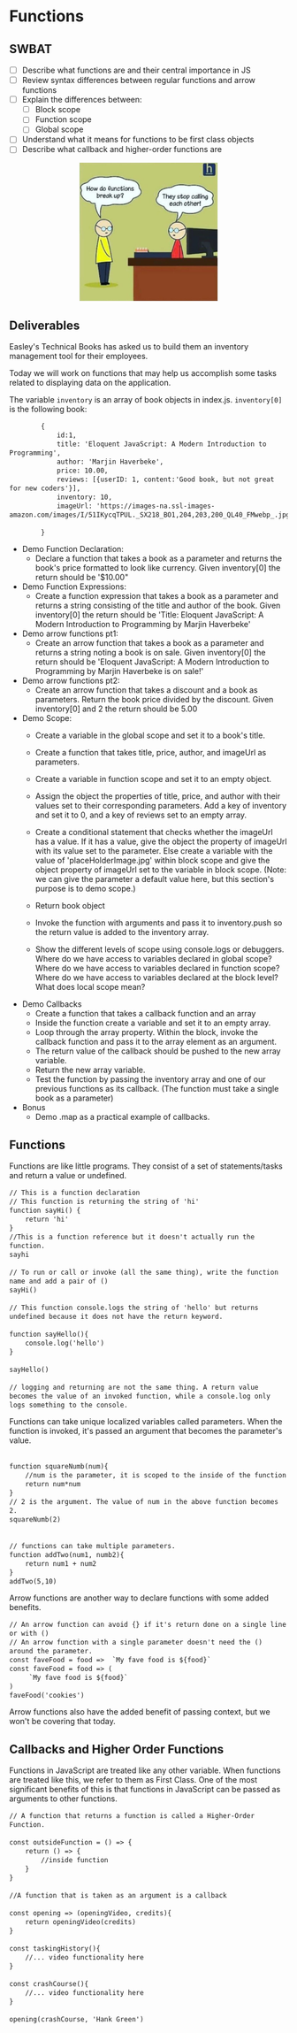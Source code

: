 # Functions
## SWBAT
- [ ] Describe what functions are and their central importance in JS
- [ ] Review syntax differences between regular functions and arrow functions
- [ ] Explain the differences between:
    - [ ] Block scope
    - [ ] Function scope
    - [ ] Global scope
- [ ] Understand what it means for functions to be first class objects
- [ ] Describe what callback and higher-order functions are

<p align="center">
    <img src="../assets/functions.jpeg" width="250" height="250">
</p>


## Deliverables 

Easley's Technical Books has asked us to build them an inventory management tool for their employees. 

Today we will work on functions that may help us accomplish some tasks related to displaying data on the application. 


The variable `inventory` is an array of book objects in index.js. `inventory[0]` is the following book:
```
        {
            id:1,
            title: 'Eloquent JavaScript: A Modern Introduction to Programming',
            author: 'Marjin Haverbeke',
            price: 10.00,
            reviews: [{userID: 1, content:'Good book, but not great for new coders'}],
            inventory: 10,
            imageUrl: 'https://images-na.ssl-images-amazon.com/images/I/51IKycqTPUL._SX218_BO1,204,203,200_QL40_FMwebp_.jpg',
            
        }
```

- Demo Function Declaration: 
    - Declare a function that takes a book as a parameter and returns the book's price formatted to look like currency. Given inventory[0] the return should be '$10.00"
- Demo Function Expressions: 
    - Create a function expression that takes a book as a parameter and returns a string consisting of the title and author of the book. Given inventory[0] the return should be 'Title: Eloquent JavaScript: A Modern Introduction to Programming by Marjin Haverbeke'
- Demo arrow functions pt1: 
    - Create an arrow function that takes a book as a parameter and returns a string noting a book is on sale. Given inventory[0] the return should be 'Eloquent JavaScript: A Modern Introduction to Programming by Marjin Haverbeke is on sale!'
-  Demo arrow functions pt2: 
    - Create an arrow function that takes a discount and a book as parameters. Return the book price divided by the discount. Given inventory[0] and 2 the return should be 5.00
- Demo Scope: 
    - Create a variable in the global scope and set it to a book's title. 
    - Create a function that takes title, price, author, and imageUrl as parameters. 
    - Create a variable in function scope and set it to an empty object. 
    - Assign the object the properties of title, price, and author with their values set to their corresponding parameters. Add a key of inventory and set it to 0, and a key of reviews set to an empty array. 
    - Create a conditional statement that checks whether the imageUrl has a value. If it has a value, give the object the property of imageUrl with its value set to the parameter. Else create a variable with the value of 'placeHolderImage.jpg' within block scope and give the object property of imageUrl set to the variable in block scope. (Note: we can give the parameter a default value here, but this section's purpose is to demo scope.)

    - Return book object 
    - Invoke the function with arguments and pass it to inventory.push so the return value is added to the inventory array.
    - Show the different levels of scope using console.logs or debuggers. Where do we have access to variables declared in global scope? Where do we have access to variables declared in function scope? Where do we have access to variables declared at the block level? What does local scope mean?
- Demo Callbacks
    - Create a function that takes a callback function and an array
    - Inside the function create a variable and set it to an empty array.
    - Loop through the array property. Within the block, invoke the callback function and pass it to the array element as an argument.
    - The return value of the callback should be pushed to the new array variable.
    - Return the new array variable. 
    - Test the function by passing the inventory array and one of our previous functions as its callback. (The function must take a single book as a parameter)
- Bonus
    - Demo .map as a practical example of callbacks. 



## Functions
Functions are like little programs. They consist of a set of statements/tasks and return a value or undefined. 

```
// This is a function declaration 
// This function is returning the string of 'hi'
function sayHi() {
    return 'hi'
}
//This is a function reference but it doesn't actually run the function. 
sayhi

// To run or call or invoke (all the same thing), write the function name and add a pair of ()
sayHi()

// This function console.logs the string of 'hello' but returns undefined because it does not have the return keyword.

function sayHello(){
    console.log('hello')
}

sayHello()

// logging and returning are not the same thing. A return value becomes the value of an invoked function, while a console.log only logs something to the console. 

```

Functions can take unique localized variables called parameters. When the function is invoked, it's passed an argument that becomes the parameter's value.

```

function squareNumb(num){
    //num is the parameter, it is scoped to the inside of the function
    return num*num
}
// 2 is the argument. The value of num in the above function becomes 2.
squareNumb(2)


// functions can take multiple parameters.
function addTwo(num1, numb2){
    return num1 + num2
}
addTwo(5,10)

```

Arrow functions are another way to declare functions with some added benefits.

```
// An arrow function can avoid {} if it's return done on a single line or with () 
// An arrow function with a single parameter doesn't need the () around the parameter. 
const faveFood = food =>  `My fave food is ${food}`
const faveFood = food => (
     `My fave food is ${food}`
)
faveFood('cookies')

```

Arrow functions also have the added benefit of passing context, but we won't be covering that today. 

## Callbacks and Higher Order Functions 

Functions in JavaScript are treated like any other variable. When functions are treated like this, we refer to them as First Class. One of the most significant benefits of this is that functions in JavaScript can be passed as arguments to other functions.

```
// A function that returns a function is called a Higher-Order Function.

const outsideFunction = () => {
    return () => {
        //inside function
    }
}

//A function that is taken as an argument is a callback 

const opening => (openingVideo, credits){
    return openingVideo(credits)
}

const taskingHistory(){
    //... video functionality here
}

const crashCourse(){
    //... video functionality here
}

opening(crashCourse, 'Hank Green')

```

